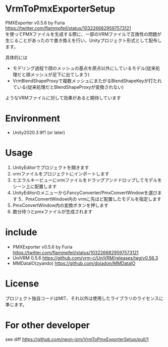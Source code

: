# VrmToPmxExporterSetup
PMXExporter v0.5.6 by Furia https://twitter.com/flammpfeil/status/1032266829597573121  
を使ってPMXファイルを生成する際に、一部のVRMファイルで互換性の問題が生じることがあったので書き換えを行い、Unityプロジェクト形式として配布します。

具体的には
- モデリング過程で顔のメッシュの基点を原点以外にしているモデル(従来処理だと顔メッシュが足下に出てしまう)
- VrmBlendShapeProxyで複数メッシュにまたがるBlendShapeKeyが打たれている(従来処理だとBlendShapeProxyが変換されない)

ようなVRMファイルに対して効果があると期待しています

# Environment
- Unity2020.3.9f1 (or later)

# Usage
1. UnityEditorでプロジェクトを開きます
2. vrmファイルをプロジェクトにインポートします 
3. ヒエラルキービューにvrmファイルをドラッグアンドドロップしてモデルをシーン上に配置します
4. UnityEditorのメニューからFancyConverter/PmxConvertWindowを選びます
5．PmxConvertWindow内の vrmに先ほど配置したモデルを指定します
6. PmxConvertWindow内の変換ボタンを押します
7. 数分待つとpmxファイルが生成されます


# include
- PMXExporter v0.5.6 by Furia　https://twitter.com/flammpfeil/status/1032266829597573121  
- UniVRM 0.5.6 https://github.com/vrm-c/UniVRM/releases/tag/v0.56.3
- MMDataIO(zyando) https://github.com/dojadon/MMDataIO
# License
プロジェクト独自コードはMIT、それ以外は使用したライブラリのライセンスに準じます。

# For other developer
see diff
https://github.com/neon-izm/VrmToPmxExporterSetup/pull/1


